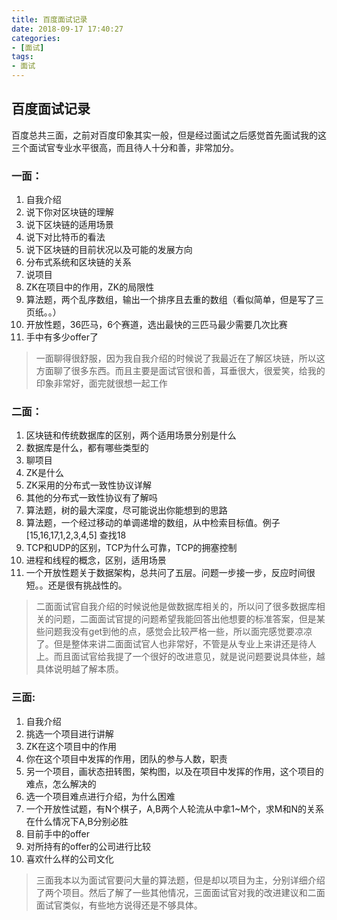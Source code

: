 ```yaml
---
title: 百度面试记录
date: 2018-09-17 17:40:27
categories: 
- [面试]
tags:
- 面试
---
```




## 百度面试记录

百度总共三面，之前对百度印象其实一般，但是经过面试之后感觉首先面试我的这三个面试官专业水平很高，而且待人十分和善，非常加分。

### 一面：

1. 自我介绍
2. 说下你对区块链的理解
3. 说下区块链的适用场景
4. 说下对比特币的看法
5. 说下区块链的目前状况以及可能的发展方向
6. 分布式系统和区块链的关系
7. 说项目
8. ZK在项目中的作用，ZK的局限性
9. 算法题，两个乱序数组，输出一个排序且去重的数组（看似简单，但是写了三页纸。。）
10. 开放性题，36匹马，6个赛道，选出最快的三匹马最少需要几次比赛
11. 手中有多少offer了

> 一面聊得很舒服，因为我自我介绍的时候说了我最近在了解区块链，所以这方面聊了很多东西。而且主要是面试官很和善，耳垂很大，很爱笑，给我的印象非常好，面完就很想一起工作

### 二面：

1. 区块链和传统数据库的区别，两个适用场景分别是什么
2. 数据库是什么，都有哪些类型的
3. 聊项目
4. ZK是什么
5. ZK采用的分布式一致性协议详解
6. 其他的分布式一致性协议有了解吗
7. 算法题，树的最大深度，尽可能说出你能想到的思路
8. 算法题，一个经过移动的单调递增的数组，从中检索目标值。例子[15,16,17,1,2,3,4,5] 查找18
9. TCP和UDP的区别，TCP为什么可靠，TCP的拥塞控制
10. 进程和线程的概念，区别，适用场景
11. 一个开放性题关于数据架构，总共问了五层。问题一步接一步，反应时间很短。。还是很有挑战性的。

> 二面面试官自我介绍的时候说他是做数据库相关的，所以问了很多数据库相关的问题，二面面试官提的问题希望我能回答出他想要的标准答案，但是某些问题我没有get到他的点，感觉会比较严格一些，所以面完感觉要凉凉了。但是整体来讲二面面试官人也非常好，不管是从专业上来讲还是待人上。而且面试官给我提了一个很好的改进意见，就是说问题要说具体些，越具体说明越了解本质。

### 三面:

1. 自我介绍
2. 挑选一个项目进行讲解
3. ZK在这个项目中的作用
4. 你在这个项目中发挥的作用，团队的参与人数，职责
5. 另一个项目，画状态扭转图，架构图，以及在项目中发挥的作用，这个项目的难点，怎么解决的
6. 选一个项目难点进行介绍，为什么困难
7. 一个开放性试题，有N个棋子，A,B两个人轮流从中拿1~M个，求M和N的关系在什么情况下A,B分别必胜
8. 目前手中的offer
9. 对所持有的offer的公司进行比较
10. 喜欢什么样的公司文化

> 三面我本以为面试官要问大量的算法题，但是却以项目为主，分别详细介绍了两个项目。然后了解了一些其他情况，三面面试官对我的改进建议和二面面试官类似，有些地方说得还是不够具体。